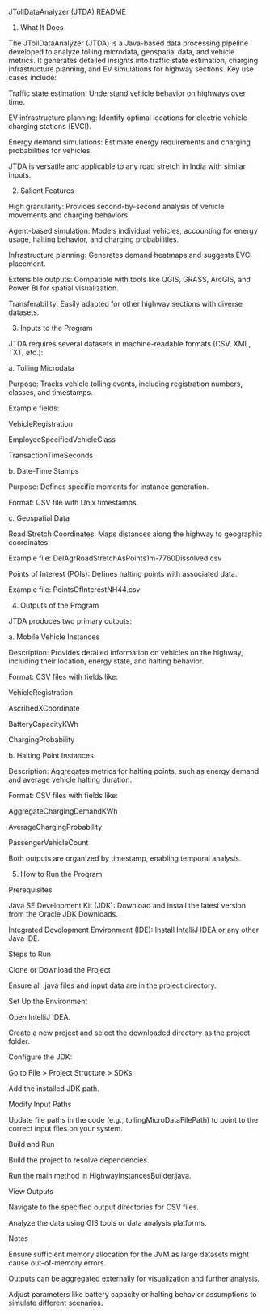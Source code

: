 JTollDataAnalyzer (JTDA) README

1. What It Does

The JTollDataAnalyzer (JTDA) is a Java-based data processing pipeline developed to analyze tolling microdata, geospatial data, and vehicle metrics. It generates detailed insights into traffic state estimation, charging infrastructure planning, and EV simulations for highway sections. Key use cases include:

Traffic state estimation: Understand vehicle behavior on highways over time.

EV infrastructure planning: Identify optimal locations for electric vehicle charging stations (EVCI).

Energy demand simulations: Estimate energy requirements and charging probabilities for vehicles.

JTDA is versatile and applicable to any road stretch in India with similar inputs.

2. Salient Features

High granularity: Provides second-by-second analysis of vehicle movements and charging behaviors.

Agent-based simulation: Models individual vehicles, accounting for energy usage, halting behavior, and charging probabilities.

Infrastructure planning: Generates demand heatmaps and suggests EVCI placement.

Extensible outputs: Compatible with tools like QGIS, GRASS, ArcGIS, and Power BI for spatial visualization.

Transferability: Easily adapted for other highway sections with diverse datasets.

3. Inputs to the Program

JTDA requires several datasets in machine-readable formats (CSV, XML, TXT, etc.):

a. Tolling Microdata

Purpose: Tracks vehicle tolling events, including registration numbers, classes, and timestamps.

Example fields:

VehicleRegistration

EmployeeSpecifiedVehicleClass

TransactionTimeSeconds

b. Date-Time Stamps

Purpose: Defines specific moments for instance generation.

Format: CSV file with Unix timestamps.

c. Geospatial Data

Road Stretch Coordinates: Maps distances along the highway to geographic coordinates.

Example file: DelAgrRoadStretchAsPoints1m-7760Dissolved.csv

Points of Interest (POIs): Defines halting points with associated data.

Example file: PointsOfInterestNH44.csv

4. Outputs of the Program

JTDA produces two primary outputs:

a. Mobile Vehicle Instances

Description: Provides detailed information on vehicles on the highway, including their location, energy state, and halting behavior.

Format: CSV files with fields like:

VehicleRegistration

AscribedXCoordinate

BatteryCapacityKWh

ChargingProbability

b. Halting Point Instances

Description: Aggregates metrics for halting points, such as energy demand and average vehicle halting duration.

Format: CSV files with fields like:

AggregateChargingDemandKWh

AverageChargingProbability

PassengerVehicleCount

Both outputs are organized by timestamp, enabling temporal analysis.

5. How to Run the Program

Prerequisites

Java SE Development Kit (JDK): Download and install the latest version from the Oracle JDK Downloads.

Integrated Development Environment (IDE): Install IntelliJ IDEA or any other Java IDE.

Steps to Run

Clone or Download the Project

Ensure all .java files and input data are in the project directory.

Set Up the Environment

Open IntelliJ IDEA.

Create a new project and select the downloaded directory as the project folder.

Configure the JDK:

Go to File > Project Structure > SDKs.

Add the installed JDK path.

Modify Input Paths

Update file paths in the code (e.g., tollingMicroDataFilePath) to point to the correct input files on your system.

Build and Run

Build the project to resolve dependencies.

Run the main method in HighwayInstancesBuilder.java.

View Outputs

Navigate to the specified output directories for CSV files.

Analyze the data using GIS tools or data analysis platforms.

Notes

Ensure sufficient memory allocation for the JVM as large datasets might cause out-of-memory errors.

Outputs can be aggregated externally for visualization and further analysis.

Adjust parameters like battery capacity or halting behavior assumptions to simulate different scenarios.
